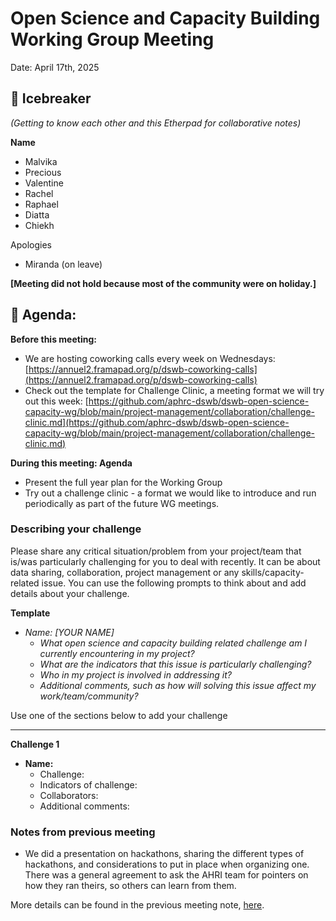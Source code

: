 # Open Science and Capacity Building Working Group Meeting
 
Date: April 17th, 2025 
 
## 👋  Icebreaker 
 
*(Getting to know each other and this Etherpad for collaborative notes)*
 
**Name** 

   * Malvika
   * Precious
   * Valentine
   * Rachel
   * Raphael
   * Diatta
   * Chiekh

Apologies

   * Miranda (on leave)

**[Meeting did not hold because most of the community were on holiday.]**

## 📣 Agenda:

**Before this meeting:**

   * We are hosting coworking calls every week on Wednesdays: [https://annuel2.framapad.org/p/dswb-coworking-calls](https://annuel2.framapad.org/p/dswb-coworking-calls)
   * Check out the template for Challenge Clinic, a meeting format we will try out this week: [https://github.com/aphrc-dswb/dswb-open-science-capacity-wg/blob/main/project-management/collaboration/challenge-clinic.md](https://github.com/aphrc-dswb/dswb-open-science-capacity-wg/blob/main/project-management/collaboration/challenge-clinic.md) 


**During this meeting: Agenda**

   * Present the full year plan for the Working Group
   * Try out a challenge clinic - a format we would like to introduce and run periodically as part of the future WG meetings.


### Describing your challenge

Please share any critical situation/problem from your project/team that is/was particularly challenging for you to deal with recently. It can be about data sharing, collaboration, project management or any skills/capacity-related issue. You can use the following prompts to think about and add details about your challenge.

**Template**

   * *Name: [YOUR NAME]*
       * *What open science and capacity building related challenge am I currently encountering in my project?*
       * *What are the indicators that this issue is particularly challenging?*
       * *Who in my project is involved in addressing it?*
       * *Additional comments, such as how will solving this issue affect my work/team/community?*

Use one of the sections below to add your challenge

---
**Challenge 1**

   * **Name:**
       * Challenge: 
       * Indicators of challenge:
       * Collaborators:
       * Additional comments: 


### Notes from previous meeting

   * We did a presentation on hackathons, sharing the different types of hackathons, and considerations to put in place when organizing one.
     There was a general agreement to ask the AHRI team for pointers on how they ran theirs, so others can learn from them.

More details can be found in the previous meeting note, [here](https://github.com/aphrc-dswb/dswb-open-science-capacity-wg/blob/main/project-management/wg-meetings/20250403-oscb-wg-notes.md). 
